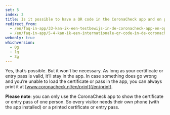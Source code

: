 ```yaml
---
set: 5
index: 3
title: Is it possible to have a QR code in the CoronaCheck app and on paper at the same time?
redirect_from: 
  - /en/faq-in-app/33-kan-ik-een-testbewijs-in-de-coronacheck-app-en-op-papier-hebben
  - /en/faq-in-app/5-4-kan-ik-een-internationale-qr-code-in-de-coronacheck-app-en-op-papier-hebben
webonly: true
whichversion:
  - 0g
  - 1g
  - 3g
---
```

Yes, that’s possible. But it won’t be necessary. As long as your certificate or entry pass is valid, it’ll stay in the app. In case something does go wrong and you’re unable to load the certificate or pass in the app, you can always print it at [www.coronacheck.nl/en/print](/en/print).

**Please note**: you can only use the CoronaCheck app to show the certificate or entry pass of one person. So every visitor needs their own phone (with the app installed) or a printed certificate or entry pass.
